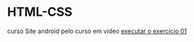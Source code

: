 # HTML-CSS
 curso
Site android pelo curso em video
<a href="https://humbertosilva87.github.io/HTML-CSS/Estudo/html/desafiosite/android.html"> executar o exercicio 01</a>